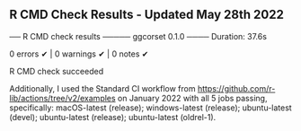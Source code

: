 ## R CMD Check Results - Updated May 28th 2022

── R CMD check results ───── ggcorset 0.1.0 ────
Duration: 37.6s

0 errors ✔ | 0 warnings ✔ | 0 notes ✔

R CMD check succeeded

Additionally, I used the Standard CI workflow from https://github.com/r-lib/actions/tree/v2/examples on January 2022 with all 5 jobs passing, specifically: macOS-latest (release); windows-latest (release); ubuntu-latest (devel); ubuntu-latest (release); ubuntu-latest (oldrel-1).
